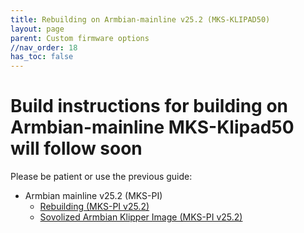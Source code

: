```yaml
---
title: Rebuilding on Armbian-mainline v25.2 (MKS-KLIPAD50)
layout: page
parent: Custom firmware options
//nav_order: 18
has_toc: false
---
```

# Build instructions for building on Armbian-mainline MKS-Klipad50 will follow soon

Please be patient or use the previous guide:

* Armbian mainline v25.2 (MKS-PI)
  * [Rebuilding (MKS-PI v25.2)](armbian-mkspi-mainline-setup-v25-2.html)
  * [Sovolized Armbian Klipper Image (MKS-PI v25.2)](armbian-mkspi-mainline-image-v25-2.html)
